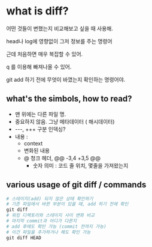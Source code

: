 # what is diff?

어떤 것들이 변했는지 비교해보고 싶을 때 사용해.

head나 log에 영향없이 그저 정보를 주는 명령어

근데 처음하면 매우 복잡할 수 있어.

q 를 이용해 빠져나올 수 있어.

git add 하기 전에 무엇이 바꼈는지 확인하는 명령어야.

## what's the simbols, how to read?

- 맨 위에는 다른 파일 명.
- 중요하지 않음. 그냥 메타데이터 ( 해시데이터)
- ---, +++ 구분 인덱싱?
- 내용 : 
  - context
  - 변화된 내용
  - @ 청크 헤더,  @@ -3,4 +3,5 @@
    - 숫자 의미 : 코드 줄 위치, 몇줄을 가져왔는지

## various usage of git diff / commands
```python
# 스테이지(add) 되지 않은 상태 확인하기
# 기존 파일에서 바뀐 부분이 있을 때, add 하기 전에 확인
git diff 
# 워킹 디렉토리와 스테이지 사이 변화 비교
# 마지막 commit과 어디가 다른지
# add 후에도 확인 가능 (commit 전까지 가능)
# 이건 파일을 추가하거나 해도 확인 가능
git diff HEAD
```